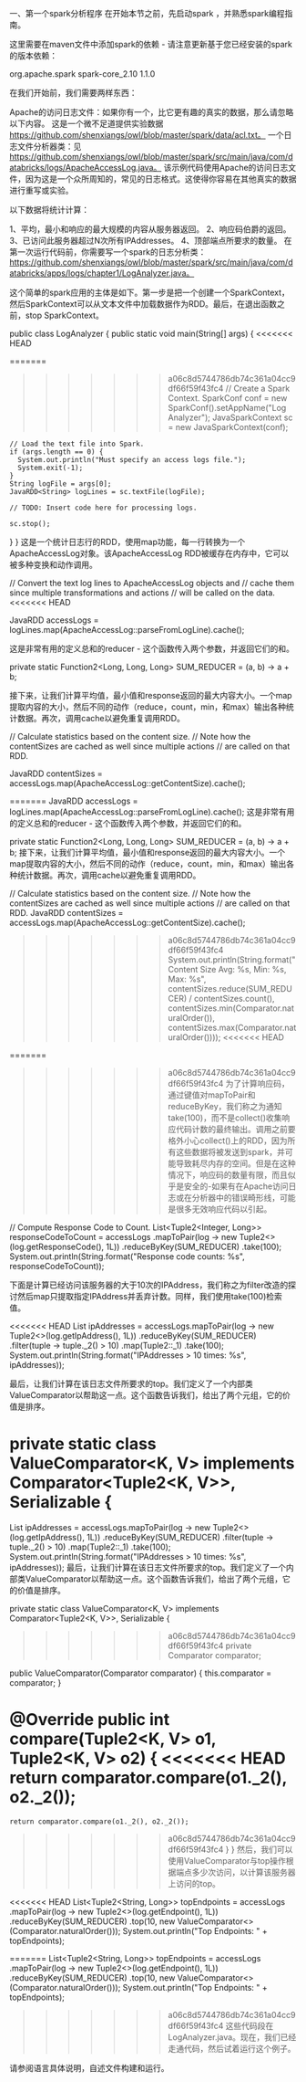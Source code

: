 一、第一个spark分析程序
在开始本节之前，先启动spark ，并熟悉spark编程指南。

这里需要在maven文件中添加spark的依赖 - 请注意更新基于您已经安装的spark的版本依赖：

<dependency> <!-- Spark -->
    <groupId>org.apache.spark</groupId>
    <artifactId>spark-core_2.10</artifactId>
    <version>1.1.0</version>
</dependency>

在我们开始前，我们需要两样东西：

Apache的访问日志文件：如果你有一个，比它更有趣的真实的数据，那么请忽略以下内容。
这是一个微不足道提供实验数据 https://github.com/shenxiangs/owl/blob/master/spark/data/acl.txt。
一个日志文件分析器类：见 https://github.com/shenxiangs/owl/blob/master/spark/src/main/java/com/databricks/logs/ApacheAccessLog.java。
该示例代码使用Apache的访问日志文件，因为这是一个众所周知的，常见的日志格式。这使得你容易在其他真实的数据进行重写或实验。

以下数据将统计计算：

1、平均，最小和响应的最大规模的内容从服务器返回。
2、响应码伯爵的返回。
3、已访问此服务器超过N次所有IPAddresses。
4、顶部端点所要求的数量。
在第一次运行代码前，你需要写一个spark的日志分析类：https://github.com/shenxiangs/owl/blob/master/spark/src/main/java/com/databricks/apps/logs/chapter1/LogAnalyzer.java。

这个简单的spark应用的主体是如下。第一步是把一个创建一个SparkContext，然后SparkContext可以从文本文件中加载数据作为RDD。最后，在退出函数之前，stop SparkContext。

public class LogAnalyzer {
  public static void main(String[] args) {
<<<<<<< HEAD

=======
>>>>>>> a06c8d5744786db74c361a04cc9df66f59f43fc4
    // Create a Spark Context.
    SparkConf conf = new SparkConf().setAppName("Log Analyzer");
    JavaSparkContext sc = new JavaSparkContext(conf);

    // Load the text file into Spark.
    if (args.length == 0) {
      System.out.println("Must specify an access logs file.");
      System.exit(-1);
    }
    String logFile = args[0];
    JavaRDD<String> logLines = sc.textFile(logFile);

    // TODO: Insert code here for processing logs.

    sc.stop();
  }
}
这是一个统计日志行的RDD，使用map功能，每一行转换为一个ApacheAccessLog对象。该ApacheAccessLog RDD被缓存在内存中，它可以被多种变换和动作调用。

// Convert the text log lines to ApacheAccessLog objects and
// cache them since multiple transformations and actions
// will be called on the data.
<<<<<<< HEAD

JavaRDD<ApacheAccessLog> accessLogs =
    logLines.map(ApacheAccessLog::parseFromLogLine).cache();

这是非常有用的定义总和的reducer - 这个函数传入两个参数，并返回它们的和。

private static Function2<Long, Long, Long> SUM_REDUCER = (a, b) -> a + b;

接下来，让我们计算平均值，最小值和response返回的最大内容大小。一个map提取内容的大小，然后不同的动作（reduce，count，min，和max）输出各种统计数据。再次，调用cache以避免重复调用RDD。

// Calculate statistics based on the content size. 
// Note how the contentSizes are cached as well since multiple actions 
//   are called on that RDD.

JavaRDD<Long> contentSizes =
   accessLogs.map(ApacheAccessLog::getContentSize).cache();

=======
JavaRDD<ApacheAccessLog> accessLogs =
    logLines.map(ApacheAccessLog::parseFromLogLine).cache();
这是非常有用的定义总和的reducer - 这个函数传入两个参数，并返回它们的和。

private static Function2<Long, Long, Long> SUM_REDUCER = (a, b) -> a + b;
接下来，让我们计算平均值，最小值和response返回的最大内容大小。一个map提取内容的大小，然后不同的动作（reduce，count，min，和max）输出各种统计数据。再次，调用cache以避免重复调用RDD。

// Calculate statistics based on the content size.
// Note how the contentSizes are cached as well since multiple actions
//   are called on that RDD.
JavaRDD<Long> contentSizes =
   accessLogs.map(ApacheAccessLog::getContentSize).cache();
>>>>>>> a06c8d5744786db74c361a04cc9df66f59f43fc4
System.out.println(String.format("Content Size Avg: %s, Min: %s, Max: %s",
    contentSizes.reduce(SUM_REDUCER) / contentSizes.count(),
    contentSizes.min(Comparator.naturalOrder()),
    contentSizes.max(Comparator.naturalOrder())));
<<<<<<< HEAD

=======
>>>>>>> a06c8d5744786db74c361a04cc9df66f59f43fc4
为了计算响应码，通过键值对mapToPair和reduceByKey，我们称之为通知take(100)，而不是collect()收集响应代码计数的最终输出。调用之前要格外小心collect()上的RDD，因为所有这些数据将被发送到spark，并可能导致耗尽内存的空间。但是在这种情况下，响应码的数量有限，而且似乎是安全的-如果有在Apache访问日志或在分析器中的错误畸形线，可能是很多无效响应代码以引起。

// Compute Response Code to Count.
List<Tuple2<Integer, Long>> responseCodeToCount = accessLogs
        .mapToPair(log -> new Tuple2<>(log.getResponseCode(), 1L))
        .reduceByKey(SUM_REDUCER)
        .take(100);
System.out.println(String.format("Response code counts: %s", responseCodeToCount));

下面是计算已经访问该服务器的大于10次的IPAddress，我们称之为filter改造的探讨然后map只提取指定IPAddress并丢弃计数。同样，我们使用take(100)检索值。

<<<<<<< HEAD
 List<String> ipAddresses =
     accessLogs.mapToPair(log -> new Tuple2<>(log.getIpAddress(), 1L))
         .reduceByKey(SUM_REDUCER)
         .filter(tuple -> tuple._2() > 10)
         .map(Tuple2::_1)
         .take(100);
 System.out.println(String.format("IPAddresses > 10 times: %s", ipAddresses));

最后，让我们计算在该日志文件所要求的top。我们定义了一个内部类ValueComparator以帮助这一点。这个函数告诉我们，给出了两个元组，它的价值是排序。

private static class ValueComparator<K, V>
  implements Comparator<Tuple2<K, V>>, Serializable {
=======
List<String> ipAddresses =
    accessLogs.mapToPair(log -> new Tuple2<>(log.getIpAddress(), 1L))
        .reduceByKey(SUM_REDUCER)
        .filter(tuple -> tuple._2() > 10)
        .map(Tuple2::_1)
        .take(100);
System.out.println(String.format("IPAddresses > 10 times: %s", ipAddresses));
最后，让我们计算在该日志文件所要求的top。我们定义了一个内部类ValueComparator以帮助这一点。这个函数告诉我们，给出了两个元组，它的价值是排序。

private static class ValueComparator<K, V>
   implements Comparator<Tuple2<K, V>>, Serializable {
>>>>>>> a06c8d5744786db74c361a04cc9df66f59f43fc4
  private Comparator<V> comparator;

  public ValueComparator(Comparator<V> comparator) {
    this.comparator = comparator;
  }

  @Override
  public int compare(Tuple2<K, V> o1, Tuple2<K, V> o2) {
<<<<<<< HEAD
      return comparator.compare(o1._2(), o2._2());
=======
    return comparator.compare(o1._2(), o2._2());
>>>>>>> a06c8d5744786db74c361a04cc9df66f59f43fc4
  }
}
然后，我们可以使用ValueComparator与top操作根据端点多少次访问，以计算该服务器上访问的top。

<<<<<<< HEAD
 List<Tuple2<String, Long>> topEndpoints = accessLogs
    .mapToPair(log -> new Tuple2<>(log.getEndpoint(), 1L))
    .reduceByKey(SUM_REDUCER)
    .top(10, new ValueComparator<>(Comparator.<Long>naturalOrder()));
  System.out.println("Top Endpoints: " + topEndpoints);
  
=======
List<Tuple2<String, Long>> topEndpoints = accessLogs
    .mapToPair(log -> new Tuple2<>(log.getEndpoint(), 1L))
    .reduceByKey(SUM_REDUCER)
    .top(10, new ValueComparator<>(Comparator.<Long>naturalOrder()));
System.out.println("Top Endpoints: " + topEndpoints);
>>>>>>> a06c8d5744786db74c361a04cc9df66f59f43fc4
这些代码段在LogAnalyzer.java。现在，我们已经走通代码，然后试着运行这个例子。


请参阅语言具体说明，自述文件构建和运行。